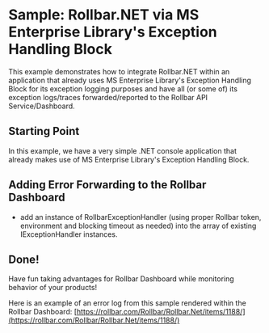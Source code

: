 # Sample: Rollbar.NET via MS Enterprise Library's Exception Handling Block

This example demonstrates how to integrate Rollbar.NET within an application that already uses MS Enterprise Library's Exception Handling Block for its exception logging purposes 
and have all (or some of) its exception logs/traces forwarded/reported to the Rollbar API Service/Dashboard.

## Starting Point

In this example, we have a very simple .NET console application that already makes use of MS Enterprise Library's Exception Handling Block.

## Adding Error Forwarding to the Rollbar Dashboard
- add an instance of RollbarExceptionHandler (using proper Rollbar token, environment and blocking timeout as needed) into the array of existing IExceptionHandler instances.

## Done!

Have fun taking advantages for Rollbar Dashboard while monitoring behavior of your products!

Here is an example of an error log from this sample rendered within the Rollbar Dashboard:
[https://rollbar.com/Rollbar/Rollbar.Net/items/1188/](https://rollbar.com/Rollbar/Rollbar.Net/items/1188/)

